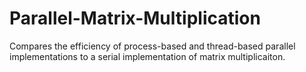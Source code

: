# Parallel-Matrix-Multiplication
Compares the efficiency of process-based and thread-based parallel implementations to a serial implementation of matrix multiplicaiton.
